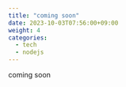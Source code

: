 ```yaml
---
title: "coming soon"
date: 2023-10-03T07:56:00+09:00
weight: 4
categories:
  - tech
  - nodejs
---
```


coming soon